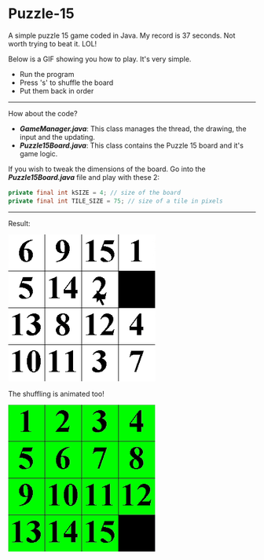 # Puzzle-15
A simple puzzle 15 game coded in Java. My record is 37 seconds. Not worth trying to beat it. LOL!

Below is a GIF showing you how to play. It's very simple.

* Run the program 
* Press 's' to shuffle the board
* Put them back in order

___

How about the code?
* *__GameManager.java__*: This class manages the thread, the drawing, the input and the updating.
* *__Puzzle15Board.java__*: This class contains the Puzzle 15 board and it's game logic.

If you wish to tweak the dimensions of the board. Go into the *__Puzzle15Board.java__* file and play with these 2:
```java
private final int kSIZE = 4; // size of the board
private final int TILE_SIZE = 75; // size of a tile in pixels
```
___

Result:

![](game15.gif)

The shuffling is animated too!

![](shuffle.gif)


